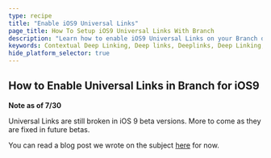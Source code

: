 ```yaml
---
type: recipe
title: "Enable iOS9 Universal Links"
page_title: How To Setup iOS9 Universal Links With Branch
description: "Learn how to enable iOS9 Universal Links on your Branch deeplinks for tracking and deep linking."
keywords: Contextual Deep Linking, Deep links, Deeplinks, Deep Linking, Deeplinking, Deferred Deep Linking, Deferred Deeplinking, Google App Indexing, Google App Invites, Apple Universal Links, Apple Spotlight Search, Facebook App Links, AppLinks, Deepviews, Deep views, Dashboard, iOS9
hide_platform_selector: true
---
```


## How to Enable Universal Links in Branch for iOS9

**Note as of 7/30**

Universal Links are still broken in iOS 9 beta versions. More to come as they are fixed in future betas.

You can read a blog post we wrote on the subject [here](https://blog.branch.io/how-to-setup-universal-links-to-deep-link-on-apple-ios-9) for now.